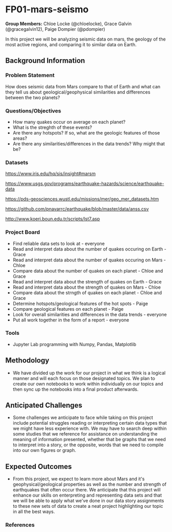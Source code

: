 # FP01-mars-seismo
**Group Members:** Chloe Locke (@chloelocke), Grace Galvin (@gracegalvin12), Paige Dompier (@pdompier)

In this project we will be analyzing seismic data on mars, the geology of the most active regions, and comparing it to similar data on Earth.

## Background Information

### Problem Statement
How does seismic data from Mars compare to that of Earth and what can they tell us about geological/geophysical similarities and differences between the two planets?

### Questions/Objectives
- How many quakes occur on average on each planet?
- What is the streghth of these events?
- Are there any hotspots? If so, what are the geologic features of those areas?
- Are there any similarities/differences in the data trends? Why might that be?

### Datasets
https://www.iris.edu/hq/sis/insight#marsm

https://www.usgs.gov/programs/earthquake-hazards/science/earthquake-data

https://pds-geosciences.wustl.edu/missions/mer/geo_mer_datasets.htm

https://github.com/pnavarrc/earthquake/blob/master/data/anss.csv

http://www.koeri.boun.edu.tr/scripts/lst7.asp
### Project Board
- Find reliable data sets to look at - everyone
- Read and interpret data about the number of quakes occuring on Earth - Grace
- Read and interpret data about the number of quakes occuring on Mars - Chloe
- Compare data about the number of quakes on each planet - Chloe and Grace
- Read and interpret data about the strength of quakes on Earth - Grace
- Read and interpret data about the strength of quakes on Mars - Chloe
- Compare data about the strngth of quakes on each planet - Chloe and Grace
- Determine hotspots/geological features of the hot spots - Paige
- Compare geological features on each planet - Paige
- Look for overall similarities and differences in the data trends - everyone
- Put all work together in the form of a report - everyone


### Tools
- Jupyter Lab programming with Numpy, Pandas, Matplotlib

## Methodology
- We have divided up the work for our project in what we think is a logical manner and will each focus on those designated topics.  We plan to create our own  notebooks to work within individually on our topics and then sync up the notebooks into a final product afterwards.  

## Anticipated Challenges
- Some challenges we anticipate to face while taking on this project include potential struggles reading or interpreting certain data types that we might have less experience with.  We may have to search deep within some studies that we reference for assistance on understanding the meaning of information presented, whether that be graphs that we need to interpret into a story, or the opposite, words that we need to compile into our own figures or graph.

## Expected Outcomes
- From this project, we expect to learn more about Mars and it's geophysical/geological properties as well as the number and strength of earthquakes that often occur there. We anticipate that this project will enhance our skills on enterpreting and representing data sets and that we will be able to apply what we've done in our data story assignments to these new sets of data to create a neat project highlighting our topic in all the best ways.

### References
